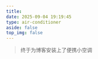 ```yaml
---
title: 
date: 2025-09-04 19:19:45
type: air-conditioner
aside: false
top_img: false
---
```

> 终于为博客安装上了便携小空调

<style>
.Copyright-box a {
    border-bottom: none !important;
    padding: 0 !important;
}
</style>

<div id="air-conditioner-vue"></div>

<script defer data-pjax src='https://npm.elemecdn.com/anzhiyu-air-conditioner@1.0.1/index.3f125bc6.js'></script>